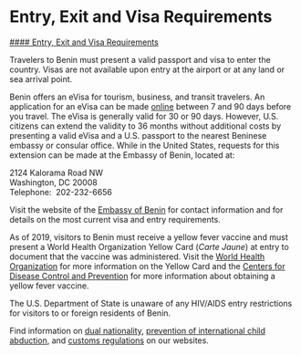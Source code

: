 # Entry, Exit and Visa Requirements

[#### Entry, Exit and Visa Requirements](javascript:void(0); "Entry, Exit and Visa Requirements")

Travelers to Benin must present a valid passport and visa to enter the country. Visas are not available upon entry at the airport or at any land or sea arrival point.

Benin offers an eVisa for tourism, business, and transit travelers. An application for an eVisa can be made [online](https://evisa.gouv.bj/en/) between 7 and 90 days before you travel. The eVisa is generally valid for 30 or 90 days. However, U.S. citizens can extend the validity to 36 months without additional costs by presenting a valid eVisa and a U.S. passport to the nearest Beninese embassy or consular office. While in the United States, requests for this extension can be made at the Embassy of Benin, located at:

2124 Kalorama Road NW  
Washington, DC 20008  
Telephone:  202-232-6656

Visit the website of the [Embassy of Benin](https://beninembassy.us/) for contact information and for details on the most current visa and entry requirements.

As of 2019, visitors to Benin must receive a yellow fever vaccine and must present a World Health Organization Yellow Card (*Carte Jaune*) at entry to document that the vaccine was administered. Visit the [World Health Organization](https://www.who.int/) for more information on the Yellow Card and the [Centers for Disease Control and Prevention](https://www.cdc.gov/yellowfever/vaccine/index.html) for more information about obtaining a yellow fever vaccine.

The U.S. Department of State is unaware of any HIV/AIDS entry restrictions for visitors to or foreign residents of Benin.

Find information on [dual nationality](https://travel.state.gov/content/travel/en/international-travel/before-you-go/travelers-with-special-considerations/Dual-Nationality-Travelers.html), [prevention of international child abduction](https://travel.state.gov/content/travel/en/International-Parental-Child-Abduction/prevention.html), and [customs regulations](https://travel.state.gov/content/travel/en/international-travel/before-you-go/customs-and-import.html) on our websites.